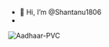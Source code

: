 - 👋 Hi, I’m @Shantanu1806
- 

<!---

--->

![Aadhaar-PVC](https://github.com/user-attachments/assets/5f945707-c157-4e71-a895-793d77e67b1a)


